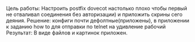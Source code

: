 Цель работы: 
Настроить postfix dovecot настолько плохо чтобы первый не отваливал соединения без авторизации) и приложить скрины сего деяния. 
Решение: 
конфиги почти дефолтные(приложены), в приложении к заданию how to для отправки по telnet на удивление рабочий
Результат: 
В виде файлов и картинок приложен. 
